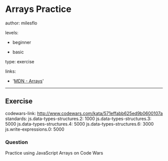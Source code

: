 # Arrays Practice
author: milesflo

levels:

  - beginner

  - basic

type: exercise

links:

  - '[MDN - Arrays](https://developer.mozilla.org/en-US/docs/Web/JavaScript/Reference/Global_Objects/Array)'

---
## Exercise
codewars-link: http://www.codewars.com/kata/571effabb625ed9b0600107a
standards:
  js.data-types-structures.2: 1000
  js.data-types-structures.3: 5000
  js.data-types-structures.4: 5000
  js.data-types-structures.6: 3000
  js.write-expressions.0: 5000
### Question
Practice using JavaScript Arrays on Code Wars
